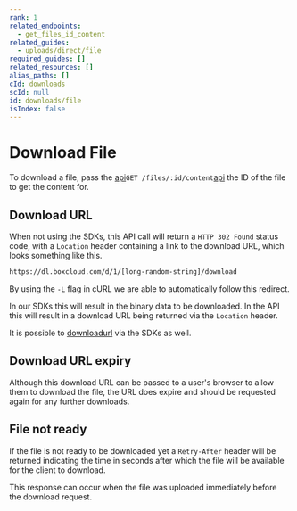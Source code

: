 ```yaml
---
rank: 1
related_endpoints:
  - get_files_id_content
related_guides:
  - uploads/direct/file
required_guides: []
related_resources: []
alias_paths: []
cId: downloads
scId: null
id: downloads/file
isIndex: false
---
```

# Download File

To download a file, pass the [api][api]`GET /files/:id/content`[api][api] the ID of the file
to get the content for.

<Samples id="get_files_id_content">

</Samples>

## Download URL

When not using the SDKs, this API call will return a `HTTP 302 Found` status
code, with a `Location` header containing a link to the download URL, which
looks something like this.

```sh
https://dl.boxcloud.com/d/1/[long-random-string]/download
```

By using the `-L` flag in cURL we are able to automatically follow this
redirect.

<Message>

In our SDKs this will result in the binary data to be downloaded. In the API
this will result in a download URL being returned via the `Location` header.

It is possible to [downloadurl][downloadurl] via the SDKs as well.

</Message>

## Download URL expiry

Although this download URL can be passed to a user's browser to allow them to
download the file, the URL does expire and should be requested again for any
further downloads.

## File not ready

If the file is not ready to be downloaded yet a `Retry-After` header will be
returned indicating the time in seconds after which the file will be available
for the client to download.

This response can occur when the file was uploaded immediately before the
download request.

[api]: e://get_files_id_content

[downloadurl]: g://downloads/get-url
